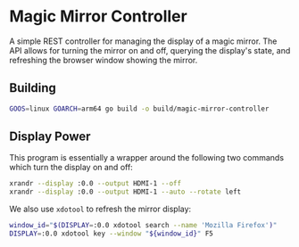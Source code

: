 # Magic Mirror Controller

A simple REST controller for managing the display of a magic mirror. The API
allows for turning the mirror on and off, querying the display's state, and
refreshing the browser window showing the mirror.

## Building

```bash
GOOS=linux GOARCH=arm64 go build -o build/magic-mirror-controller
```

## Display Power

This program is essentially a wrapper around the following two commands which
turn the display on and off:
```bash
xrandr --display :0.0 --output HDMI-1 --off
xrandr --display :0.0 --output HDMI-1 --auto --rotate left
```

We also use `xdotool` to refresh the mirror display:
```bash
window_id="$(DISPLAY=:0.0 xdotool search --name 'Mozilla Firefox')"
DISPLAY=:0.0 xdotool key --window "${window_id}" F5
```
